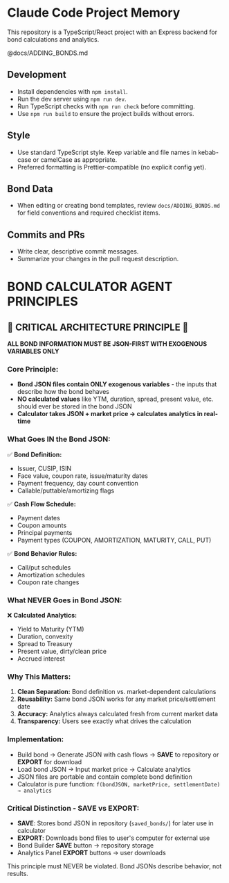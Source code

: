 # Claude Code Project Memory

This repository is a TypeScript/React project with an Express backend for bond calculations and analytics.

@docs/ADDING_BONDS.md

## Development
- Install dependencies with `npm install`.
- Run the dev server using `npm run dev`.
- Run TypeScript checks with `npm run check` before committing.
- Use `npm run build` to ensure the project builds without errors.

## Style
- Use standard TypeScript style. Keep variable and file names in kebab-case or camelCase as appropriate.
- Preferred formatting is Prettier-compatible (no explicit config yet).

## Bond Data
- When editing or creating bond templates, review `docs/ADDING_BONDS.md` for field conventions and required checklist items.

## Commits and PRs
- Write clear, descriptive commit messages.
- Summarize your changes in the pull request description.

# BOND CALCULATOR AGENT PRINCIPLES

## 🚨 CRITICAL ARCHITECTURE PRINCIPLE 🚨

**ALL BOND INFORMATION MUST BE JSON-FIRST WITH EXOGENOUS VARIABLES ONLY**

### Core Principle:
- **Bond JSON files contain ONLY exogenous variables** - the inputs that describe how the bond behaves
- **NO calculated values** like YTM, duration, spread, present value, etc. should ever be stored in the bond JSON
- **Calculator takes JSON + market price → calculates analytics in real-time**

### What Goes IN the Bond JSON:
✅ **Bond Definition:**
- Issuer, CUSIP, ISIN
- Face value, coupon rate, issue/maturity dates
- Payment frequency, day count convention
- Callable/puttable/amortizing flags

✅ **Cash Flow Schedule:**
- Payment dates
- Coupon amounts
- Principal payments
- Payment types (COUPON, AMORTIZATION, MATURITY, CALL, PUT)

✅ **Bond Behavior Rules:**
- Call/put schedules
- Amortization schedules  
- Coupon rate changes

### What NEVER Goes in Bond JSON:
❌ **Calculated Analytics:**
- Yield to Maturity (YTM)
- Duration, convexity
- Spread to Treasury
- Present value, dirty/clean price
- Accrued interest

### Why This Matters:
1. **Clean Separation:** Bond definition vs. market-dependent calculations
2. **Reusability:** Same bond JSON works for any market price/settlement date
3. **Accuracy:** Analytics always calculated fresh from current market data
4. **Transparency:** Users see exactly what drives the calculation

### Implementation:
- Build bond → Generate JSON with cash flows → **SAVE** to repository or **EXPORT** for download
- Load bond JSON → Input market price → Calculate analytics
- JSON files are portable and contain complete bond definition
- Calculator is pure function: `f(bondJSON, marketPrice, settlementDate) → analytics`

### Critical Distinction - SAVE vs EXPORT:
- **SAVE**: Stores bond JSON in repository (`saved_bonds/`) for later use in calculator
- **EXPORT**: Downloads bond files to user's computer for external use
- Bond Builder **SAVE** button → repository storage
- Analytics Panel **EXPORT** buttons → user downloads

This principle must NEVER be violated. Bond JSONs describe behavior, not results. 